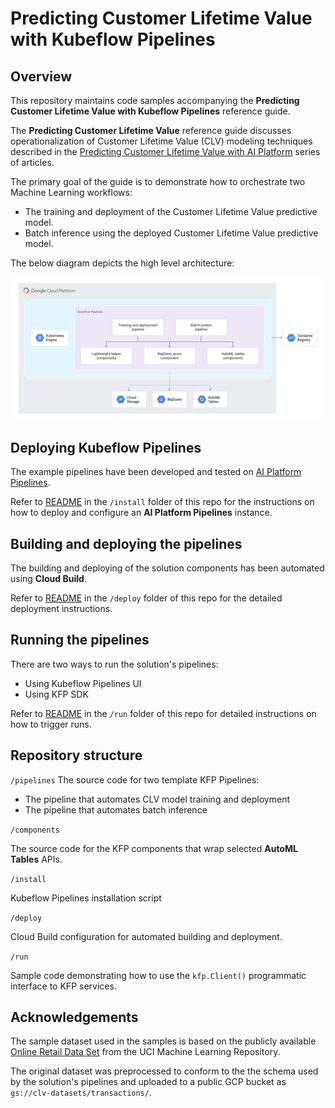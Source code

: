 # Predicting Customer Lifetime Value with Kubeflow Pipelines

## Overview

This repository maintains code samples accompanying the **Predicting Customer Lifetime Value with Kubeflow Pipelines** reference guide.

The **Predicting Customer Lifetime Value** reference guide  discusses operationalization of Customer Lifetime Value (CLV) modeling techniques described in the [Predicting Customer Lifetime Value with AI Platform](https://cloud.google.com/solutions/machine-learning/clv-prediction-with-offline-training-intro) series of articles.

The primary goal of the guide is to demonstrate how to orchestrate two Machine Learning workflows:
- The training and deployment of the Customer Lifetime Value predictive model.
- Batch inference using the deployed Customer Lifetime Value predictive model.

The below diagram depicts the high level architecture:

![KFP Runtime](./images/arch-final.png)


## Deploying Kubeflow Pipelines

The example pipelines have been developed and tested on [AI Platform Pipelines](https://cloud.google.com/ai-platform/pipelines/docs). 

Refer to [README](./install/README.md) in the `/install` folder of this repo for the instructions on how to deploy and configure an **AI Platform Pipelines** instance.

## Building and deploying the pipelines

The building and deploying of the solution components has been automated using **Cloud Build**. 

Refer to [README](./deploy/README.md) in the `/deploy` folder of this repo for the detailed deployment instructions.


## Running the pipelines

There are two ways to run the solution's pipelines:
- Using Kubeflow Pipelines UI
- Using KFP SDK

Refer to [README](./run/README.md) in the `/run` folder of this repo for detailed instructions on how to trigger runs.

## Repository structure

`/pipelines`
The source code for two template KFP Pipelines:
- The pipeline that automates CLV model training and deployment
- The pipeline that automates batch inference 


`/components`

The source code for the KFP components that wrap selected **AutoML Tables** APIs.

`/install`

Kubeflow Pipelines  installation script

`/deploy`

Cloud Build configuration for automated building and deployment.

`/run`

Sample code demonstrating how to use the `kfp.Client()` programmatic interface to KFP services.



## Acknowledgements

The sample dataset used in the samples is based on the publicly available [Online Retail Data Set](http://archive.ics.uci.edu/ml/datasets/Online+Retail) from the UCI Machine Learning Repository. 

The original dataset was preprocessed to conform to the the schema used by the solution's pipelines and uploaded to a public GCP bucket as `gs://clv-datasets/transactions/`. 



